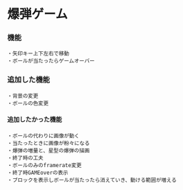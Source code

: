 # 爆弾ゲーム
### 機能
    ・矢印キー上下左右で移動
    ・ボールが当たったらゲームオーバー
### 追加した機能
    ・背景の変更
    ・ボールの色変更

#### 追加したかった機能
    ・ボールの代わりに画像が動く
    ・当たったときに画像が粉々になる
    ・爆弾の増量と、星型の爆弾の描画
    ・終了時の工夫
    ・ボールのみのframerate変更
    ・終了時GAMEoverの表示
    ・ブロックを表示しボールが当たったら消えていき、動ける範囲が増える






